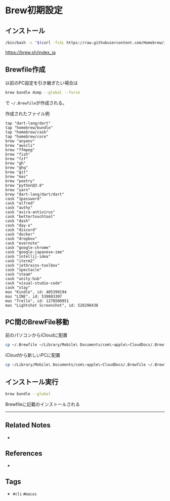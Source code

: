 # Brew初期設定
## インストール
````bash
/bin/bash -c "$(curl -fsSL https://raw.githubusercontent.com/Homebrew/install/HEAD/install.sh)"
````
https://brew.sh/index_ja

## Brewfile作成
以前のPC設定を引き継ぎたい場合は 
```bash
brew bundle dump --global --force
```
で `~/.Brewfile`が作成される。

作成されたファイル例
```Brewfile
tap "dart-lang/dart"
tap "homebrew/bundle"
tap "homebrew/cask"
tap "homebrew/core"
brew "anyenv"
brew "awscli"
brew "ffmpeg"
brew "fish"
brew "fzf"
brew "gh"
brew "ghq"
brew "git"
brew "mas"
brew "poetry"
brew "python@3.8"
brew "yarn"
brew "dart-lang/dart/dart"
cask "1password"
cask "alfred"
cask "authy"
cask "avira-antivirus"
cask "bettertouchtool"
cask "dash"
cask "day-o"
cask "discord"
cask "docker"
cask "dropbox"
cask "evernote"
cask "google-chrome"
cask "google-japanese-ime"
cask "intellij-idea"
cask "iterm2"
cask "jetbrains-toolbox"
cask "spectacle"
cask "steam"
cask "unity-hub"
cask "visual-studio-code"
cask "stay"
mas "Kindle", id: 405399194
mas "LINE", id: 539883307
mas "Trello", id: 1278508951
mas "Lightshot Screenshot", id: 526298438
```

## PC間のBrewFile移動
前のパソコンからiCloudに配置
```bash
cp ~/.Brewfile ~/Library/Mobile\ Documents/com\~apple\~CloudDocs/.Brewfile
```

iCloudから新しいPCに配置
```bash
cp ~/Library/Mobile\ Documents/com\~apple\~CloudDocs/.Brewfile ~/.Brewfile 
```

## インストール実行
```bash
brew bundle --global
```
Brewfileに記載のインストールされる

---
## Related Notes
- 

## References
- 

## Tags
- `#cli` `#macos` 